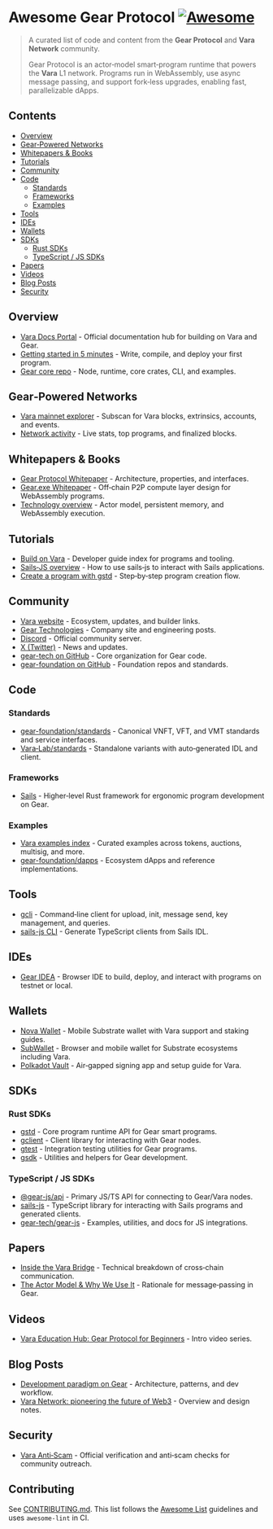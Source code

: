 # Awesome Gear Protocol [![Awesome](https://awesome.re/badge.svg)](https://awesome.re)

> A curated list of code and content from the **Gear Protocol** and **Vara Network** community.
>
> Gear Protocol is an actor‑model smart‑program runtime that powers the **Vara** L1 network. Programs run in WebAssembly, use async message passing, and support fork‑less upgrades, enabling fast, parallelizable dApps.

## Contents
- [Overview](#overview)
- [Gear‑Powered Networks](#gearpowered-networks)
- [Whitepapers \& Books](#whitepapers--books)
- [Tutorials](#tutorials)
- [Community](#community)
- [Code](#code)
  - [Standards](#standards)
  - [Frameworks](#frameworks)
  - [Examples](#examples)
- [Tools](#tools)
- [IDEs](#ides)
- [Wallets](#wallets)
- [SDKs](#sdks)
  - [Rust SDKs](#rust-sdks)
  - [TypeScript / JS SDKs](#typescript--js-sdks)
- [Papers](#papers)
- [Videos](#videos)
- [Blog Posts](#blog-posts)
- [Security](#security)

## Overview
- [Vara Docs Portal](https://wiki.vara.network/docs/welcome) - Official documentation hub for building on Vara and Gear.
- [Getting started in 5 minutes](https://wiki.vara.network/docs/getting-started-in-5-minutes) - Write, compile, and deploy your first program.
- [Gear core repo](https://github.com/gear-tech/gear) - Node, runtime, core crates, CLI, and examples.

## Gear‑Powered Networks
- [Vara mainnet explorer](https://vara.subscan.io/) - Subscan for Vara blocks, extrinsics, accounts, and events.
- [Network activity](https://vara.network/network) - Live stats, top programs, and finalized blocks.

## Whitepapers & Books
- [Gear Protocol Whitepaper](https://whitepaper.gear.foundation/) - Architecture, properties, and interfaces.
- [Gear.exe Whitepaper](https://gear-tech.io/gear-exe/whitepaper/technical/components) - Off‑chain P2P compute layer design for WebAssembly programs.
- [Technology overview](https://wiki.vara.network/docs/about/technology) - Actor model, persistent memory, and WebAssembly execution.

## Tutorials
- [Build on Vara](https://wiki.vara.network/docs/build) - Developer guide index for programs and tooling.
- [Sails‑JS overview](https://wiki.vara.network/docs/sails-js) - How to use sails‑js to interact with Sails applications.
- [Create a program with gstd](https://wiki.gear.foundation/docs/build/gstd/create) - Step‑by‑step program creation flow.

## Community
- [Vara website](https://vara.network/) - Ecosystem, updates, and builder links.
- [Gear Technologies](https://gear-tech.io/) - Company site and engineering posts.
- [Discord](https://discord.gg/gear-vara) - Official community server.
- [X (Twitter)](https://x.com/VaraNetwork) - News and updates.
- [gear-tech on GitHub](https://github.com/gear-tech) - Core organization for Gear code.
- [gear-foundation on GitHub](https://github.com/gear-foundation) - Foundation repos and standards.

## Code

### Standards
- [gear-foundation/standards](https://github.com/gear-foundation/standards) - Canonical VNFT, VFT, and VMT standards and service interfaces.
- [Vara‑Lab/standards](https://github.com/Vara-Lab/standards) - Standalone variants with auto‑generated IDL and client.

### Frameworks
- [Sails](https://github.com/gear-tech/sails) - Higher‑level Rust framework for ergonomic program development on Gear.

### Examples
- [Vara examples index](https://wiki.vara.network/docs/examples) - Curated examples across tokens, auctions, multisig, and more.
- [gear-foundation/dapps](https://github.com/gear-foundation/dapps) - Ecosystem dApps and reference implementations.

## Tools
- [gcli](https://docs.rs/gcli) - Command‑line client for upload, init, message send, key management, and queries.
- [sails-js CLI](https://wiki.gear.foundation/docs/sails-js/client-generation) - Generate TypeScript clients from Sails IDL.

## IDEs
- [Gear IDEA](https://wiki.vara.network/docs/idea) - Browser IDE to build, deploy, and interact with programs on testnet or local.

## Wallets
- [Nova Wallet](https://vara.network/ecosystem/nova-wallet) - Mobile Substrate wallet with Vara support and staking guides.
- [SubWallet](https://www.subwallet.app/) - Browser and mobile wallet for Substrate ecosystems including Vara.
- [Polkadot Vault](https://wiki.vara.network/docs/account/polkadot-vault) - Air‑gapped signing app and setup guide for Vara.

## SDKs

### Rust SDKs
- [gstd](https://docs.rs/gstd) - Core program runtime API for Gear smart programs.
- [gclient](https://docs.rs/gclient) - Client library for interacting with Gear nodes.
- [gtest](https://docs.rs/gtest) - Integration testing utilities for Gear programs.
- [gsdk](https://docs.rs/gsdk) - Utilities and helpers for Gear development.

### TypeScript / JS SDKs
- [@gear-js/api](https://www.npmjs.com/package/@gear-js/api) - Primary JS/TS API for connecting to Gear/Vara nodes.
- [sails-js](https://www.npmjs.com/package/sails-js) - TypeScript library for interacting with Sails programs and generated clients.
- [gear-tech/gear-js](https://github.com/gear-tech/gear-js) - Examples, utilities, and docs for JS integrations.

## Papers
- [Inside the Vara Bridge](https://gear-tech.io/news/inside-the-vara-bridge-a-technical-breakdown-of-cross-chain-communication) - Technical breakdown of cross‑chain communication.
- [The Actor Model & Why We Use It](https://gear.foundation/news/the-actor-model-why-we-use-it) - Rationale for message‑passing in Gear.

## Videos
- [Vara Education Hub: Gear Protocol for Beginners](https://vara.network/education-hub/videos/gear-protocol-for-beginners) - Intro video series.

## Blog Posts
- [Development paradigm on Gear](https://medium.com/@gear_techs/development-paradigm-on-gear-fc169db70151) - Architecture, patterns, and dev workflow.
- [Vara Network: pioneering the future of Web3](https://gear-tech.io/news/vara-network-pioneering-the-future-of-web-30-development) - Overview and design notes.

## Security
- [Vara Anti‑Scam](https://vara.network/anti-scam-check) - Official verification and anti‑scam checks for community outreach.

## Contributing
See [CONTRIBUTING.md](CONTRIBUTING.md). This list follows the [Awesome List](https://github.com/sindresorhus/awesome) guidelines and uses `awesome-lint` in CI.
